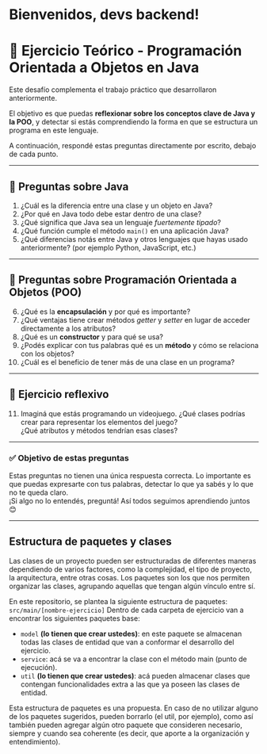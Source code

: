 # Bienvenidos, devs backend!

# 🧠 Ejercicio Teórico - Programación Orientada a Objetos en Java

Este desafío complementa el trabajo práctico que desarrollaron anteriormente.

El objetivo es que puedas **reflexionar sobre los conceptos clave de Java y la POO**, y detectar si estás comprendiendo la forma en que se estructura un programa en este lenguaje.

A continuación, respondé estas preguntas directamente por escrito, debajo de cada punto.

---

## 🔹 Preguntas sobre Java

1. ¿Cuál es la diferencia entre una clase y un objeto en Java?
2. ¿Por qué en Java todo debe estar dentro de una clase?
3. ¿Qué significa que Java sea un lenguaje *fuertemente tipado*?
4. ¿Qué función cumple el método `main()` en una aplicación Java?
5. ¿Qué diferencias notás entre Java y otros lenguajes que hayas usado anteriormente? (por ejemplo Python, JavaScript, etc.)

---

## 🔹 Preguntas sobre Programación Orientada a Objetos (POO)

6. ¿Qué es la **encapsulación** y por qué es importante?
7. ¿Qué ventajas tiene crear métodos *getter* y *setter* en lugar de acceder directamente a los atributos?
8. ¿Qué es un **constructor** y para qué se usa?
9. ¿Podés explicar con tus palabras qué es un **método** y cómo se relaciona con los objetos?
10. ¿Cuál es el beneficio de tener más de una clase en un programa?

---

## 🔹 Ejercicio reflexivo

11. Imaginá que estás programando un videojuego. ¿Qué clases podrías crear para representar los elementos del juego?  
    ¿Qué atributos y métodos tendrían esas clases?

---

### ✅ Objetivo de estas preguntas

Estas preguntas no tienen una única respuesta correcta. Lo importante es que puedas expresarte con tus palabras, detectar lo que ya sabés y lo que no te queda claro.  
¡Si algo no lo entendés, preguntá! Así todos seguimos aprendiendo juntos 😊

--- 

## Estructura de paquetes y clases

Las clases de un proyecto pueden ser estructuradas de diferentes maneras dependiendo de varios factores, como la complejidad, 
el tipo de proyecto, la arquitectura, entre otras cosas. Los paquetes son los que nos permiten organizar las clases, agrupando aquellas 
que tengan algún vínculo entre sí. 

En este repositorio, se plantea la siguiente estructura de paquetes: `src/main/[nombre-ejercicio]`
Dentro de cada carpeta de ejercicio van a encontrar los siguientes paquetes base: 
- `model` **(lo tienen que crear ustedes)**: en este paquete se almacenan todas las clases de entidad que van a conformar el desarrollo del ejercicio.
- `service`: acá se va a encontrar la clase con el método main (punto de ejecución).
- `util` **(lo tienen que crear ustedes)**: acá pueden almacenar clases que contengan funcionalidades extra a las que ya poseen las clases de entidad.

Esta estructura de paquetes es una propuesta. En caso de no utilizar alguno de los paquetes sugeridos, pueden borrarlo (el util, por ejemplo), 
como así también pueden agregar algún otro paquete que consideren necesario, siempre y cuando sea coherente (es decir, que aporte a la organización 
y entendimiento). 
